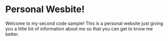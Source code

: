 # Personal Wesbite!

Welcome to my second code sample! This is a personal website just giving you a little bit of information about me so that you can get to know me better.
